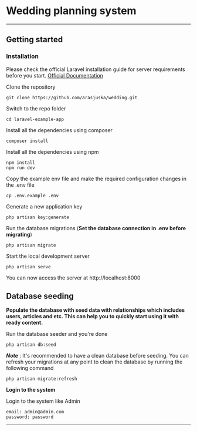 # Wedding planning system

----------

## Getting started

### Installation

Please check the official Laravel installation guide for server requirements before you start. [Official Documentation](https://laravel.com/docs/5.4/installation#installation)

Clone the repository

    git clone https://github.com/arasjuska/wedding.git

Switch to the repo folder

    cd laravel-example-app

Install all the dependencies using composer

    composer install

Install all the dependencies using npm

    npm install
    npm run dev

Copy the example env file and make the required configuration changes in the .env file

    cp .env.example .env

Generate a new application key

    php artisan key:generate

Run the database migrations (**Set the database connection in .env before migrating**)

    php artisan migrate

Start the local development server

    php artisan serve

You can now access the server at http://localhost:8000

## Database seeding

**Populate the database with seed data with relationships which includes users, articles and etc. This can help you to quickly start using it with ready content.**

Run the database seeder and you're done

    php artisan db:seed

***Note*** : It's recommended to have a clean database before seeding. You can refresh your migrations at any point to clean the database by running the following command

    php artisan migrate:refresh

**Login to the system**

Login to the system like Admin

    email: admin@admin.com
    password: password

----------
